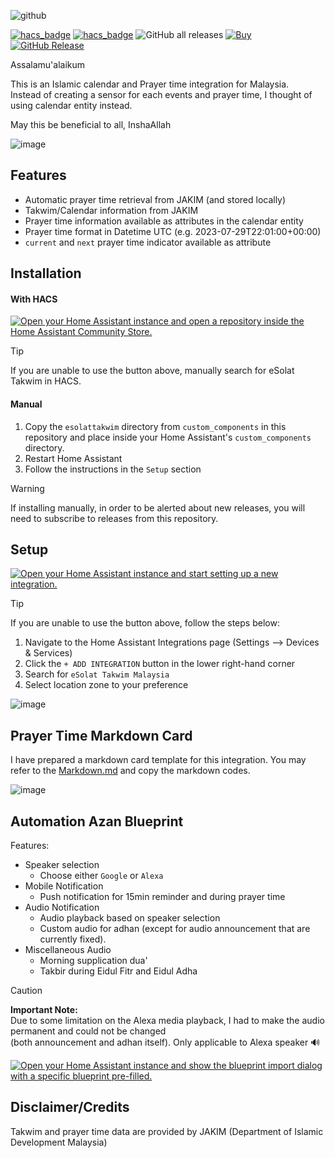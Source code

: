 ![github](https://github.com/user-attachments/assets/2e1c97c0-6b48-4953-8a32-38f1e9a4d052)

[![hacs_badge](https://img.shields.io/badge/HACS-Default-41BDF5.svg)](https://github.com/hacs/integration)
[![hacs_badge](https://img.shields.io/badge/HACS-Integration-41BDF5.svg)](https://github.com/hacs/integration)
![GitHub all releases](https://img.shields.io/badge/dynamic/json?color=41BDF5&logo=home-assistant&label=Download%20Count&suffix=%20installs&cacheSeconds=15600&url=https://analytics.home-assistant.io/custom_integrations.json&query=$.esolattakwim.total)
[![Buy](https://img.shields.io/badge/Belanja-Coffee-yellow.svg)](https://zubirco.de/buymecoffee)
[![GitHub Release](https://img.shields.io/github/release/zubir2k/homeassistant-esolattakwim.svg)](https://github.com/zubir2k/homeassistant-esolattakwim/releases/)

Assalamu'alaikum

This is an Islamic calendar and Prayer time integration for Malaysia. \
Instead of creating a sensor for each events and prayer time, I thought of using calendar entity instead.

May this be beneficial to all, InshaAllah

![image](https://github.com/user-attachments/assets/f6f2009b-b187-4d3b-905d-7e4b5dc16b1b)


## Features
- Automatic prayer time retrieval from JAKIM (and stored locally)
- Takwim/Calendar information from JAKIM
- Prayer time information available as attributes in the calendar entity
- Prayer time format in Datetime UTC (e.g. 2023-07-29T22:01:00+00:00)
- `current` and `next` prayer time indicator available as attribute

## Installation
#### With HACS
[![Open your Home Assistant instance and open a repository inside the Home Assistant Community Store.](https://my.home-assistant.io/badges/hacs_repository.svg)](https://my.home-assistant.io/redirect/hacs_repository/?owner=zubir2k&repository=homeassistant-esolattakwim&category=integration)

> [!Tip]
> If you are unable to use the button above, manually search for eSolat Takwim in HACS.

#### Manual
1. Copy the `esolattakwim` directory from `custom_components` in this repository and place inside your Home Assistant's `custom_components` directory.
2. Restart Home Assistant
3. Follow the instructions in the `Setup` section

> [!WARNING]
> If installing manually, in order to be alerted about new releases, you will need to subscribe to releases from this repository.

## Setup
[![Open your Home Assistant instance and start setting up a new integration.](https://my.home-assistant.io/badges/config_flow_start.svg)](https://my.home-assistant.io/redirect/config_flow_start/?domain=esolattakwim)

> [!Tip]
> If you are unable to use the button above, follow the steps below:
> 1. Navigate to the Home Assistant Integrations page (Settings --> Devices & Services)
> 2. Click the `+ ADD INTEGRATION` button in the lower right-hand corner
> 3. Search for `eSolat Takwim Malaysia`
> 4. Select location zone to your preference

![image](https://github.com/user-attachments/assets/7071de5a-1d22-4f89-9162-02fc1b5a782e)

## Prayer Time Markdown Card
I have prepared a markdown card template for this integration.
You may refer to the [Markdown.md](MARKDOWN.md) and copy the markdown codes.

![image](https://github.com/user-attachments/assets/4baee4b0-c824-43eb-8b4f-7d403a9b043b)

## Automation Azan Blueprint
Features:
- Speaker selection
  - Choose either `Google` or `Alexa`
- Mobile Notification
  - Push notification for 15min reminder and during prayer time
- Audio Notification
  - Audio playback based on speaker selection
  - Custom audio for adhan (except for audio announcement that are currently fixed).
- Miscellaneous Audio
  - Morning supplication dua'
  - Takbir during Eidul Fitr and Eidul Adha

> [!Caution]
> **Important Note:** \
> Due to some limitation on the Alexa media playback, I had to make the audio permanent and could not be changed \
> (both announcement and adhan itself). Only applicable to Alexa speaker 🔊

[![Open your Home Assistant instance and show the blueprint import dialog with a specific blueprint pre-filled.](https://my.home-assistant.io/badges/blueprint_import.svg)](https://my.home-assistant.io/redirect/blueprint_import/?blueprint_url=https%3A%2F%2Fgithub.com%2Fzubir2k%2Fhomeassistant-esolattakwim%2Fblob%2Fmain%2Fblueprints%2Fesolat_automation.yaml)

## Disclaimer/Credits
Takwim and prayer time data are provided by JAKIM (Department of Islamic Development Malaysia)
